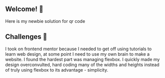 
## Welcome! 👋

Here is my newbie solution for qr code

## Challenges 🤯

I took on frontend mentor because I needed to get off using tutorials to learn web design, at some point I need to use my own brain to make a website. I found the hardest part was managing flexbox. I quickly made my design overconvulted, hard coding many of the widths and heights instead of truly using flexbox to its advantage - simplicity.